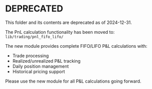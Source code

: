 # DEPRECATED

This folder and its contents are deprecated as of 2024-12-31.

The PnL calculation functionality has been moved to:
`lib/trading/pnl_fifo_lifo/`

The new module provides complete FIFO/LIFO P&L calculations with:
- Trade processing
- Realized/unrealized P&L tracking
- Daily position management
- Historical pricing support

Please use the new module for all P&L calculations going forward. 